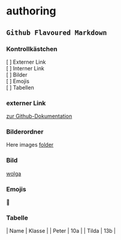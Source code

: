 # authoring

## `Github Flavoured Markdown`

### Kontrollkästchen

[ ] Externer Link  
[ ] Interner Link  
[ ] Bilder  
[ ] Emojis  
[ ] Tabellen  

### externer Link 

[zur Github-Dokumentation](https://help.github.com/en)

### Bilderordner 

Here images [folder](images)

### Bild

[wolga](wolga.jpg)

### Emojis  
🌇

### Tabelle  
| Name | Klasse |
| Peter | 10a |
| Tilda | 13b |
